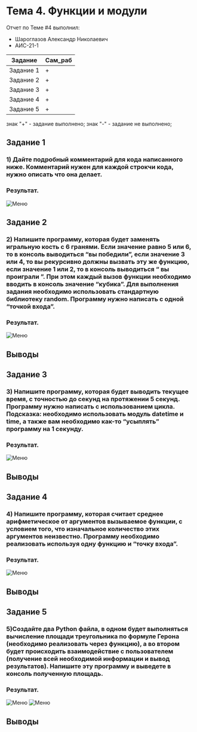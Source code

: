 # Тема 4. Функции и модули
Отчет по Теме #4 выполнил:
- Шароглазов Александр Николаевич
- АИС-21-1

| Задание | Сам_раб | 
| ------ | ------ | 
| Задание 1 | + |
| Задание 2 | + |
| Задание 3 | + |
| Задание 4 | + |
| Задание 5 | + |

знак "+" - задание выполнено; знак "-" - задание не выполнено;

## Задание 1
### 1) Дайте подробный комментарий для кода написанного ниже. Комментарий нужен для каждой строкчи кода, нужно описать что она делает.

### Результат.
![Меню]()

## Задание 2
### 2) Напишите программу, которая будет заменять игральную кость с 6 гранями. Если значение равно 5 или 6, то в консоль выводиться “вы победили”, если значение 3 или 4, то вы рекурсивно должны вызвать эту же функцию, если значение 1 или 2, то  в консоль выводиться “ вы проиграли ”. При этом каждый вызов функции необходимо вводить в консоль значение “кубика”. Для выполнения задания необходимо использовать стандартную библиотеку random. Программу нужно написать с одной “точкой входа”.

### Результат.
![Меню]()
## Выводы 


## Задание 3
### 3) Напишите программу, которая будет выводить текущее время, с точностью до секунд на протяжении 5 секунд.  Программу нужно написать с использованием цикла. Подсказка: необходимо использовать модуль datetime и time, а также вам необходимо как-то “усыплять” программу на 1 секунду.

### Результат.
![Меню]()
## Выводы


## Задание 4
### 4) Напишите программу, которая считает среднее арифметическое от аргументов вызываемое функции, с условием того, что изначальное количество этих аргументов неизвестно. Программу необходимо реализовать используя одну функцию и “точку входа”.

### Результат.
![Меню]()
## Выводы


## Задание 5
### 5)Создайте два Python файла, в одном будет выполняться вычисление площади треугольника по формуле Герона (необходимо реализовать через функцию), а во втором будет происходить взаимодействие с пользователем (получение всей необходимой информации и вывод результатов). Напишите эту программу и выведете в консоль полученную площадь.

### Результат.
![Меню]()
![Меню]()
## Выводы
